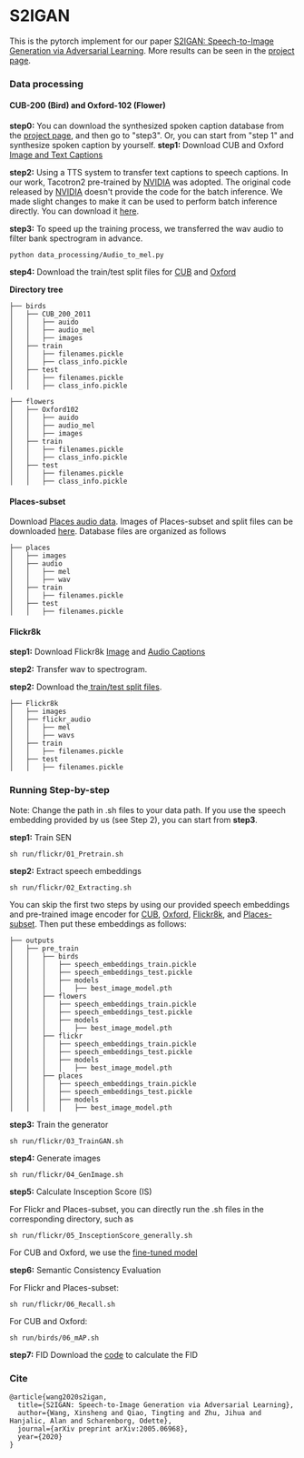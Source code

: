 # S2IGAN
This is the pytorch implement for our paper [S2IGAN: Speech-to-Image Generation via Adversarial Learning](https://arxiv.org/abs/2005.06968). More results can be seen in the [project page](https://xinshengwang.github.io/project/s2igan/).

### Data processing
#### CUB-200 (Bird) and Oxford-102 (Flower)
**step0:** You can download the synthesized spoken caption database from the [project page](https://xinshengwang.github.io/project/s2igan/), and then go to "step3". Or, you can start from "step 1" and synthesize spoken caption by yourself.
**step1:** Download CUB and Oxford [Image and Text Captions](https://github.com/reedscot/icml2016)

**step2:** Using a TTS system to transfer text captions to speech captions. In our work, Tacotron2 pre-trained by [NVIDIA](https://github.com/NVIDIA/tacotron2) was adopted. The original code released by [NVIDIA](https://github.com/NVIDIA/tacotron2) doesn't provide the code for the batch inference. We made slight changes to make it can be used to perform batch inference directly. You can download it [here](https://github.com/xinshengwang/Tacotron2_batch_inference).

**step3:** To speed up the training process, we transferred the wav audio to filter bank spectrogram in advance.
```
python data_processing/Audio_to_mel.py
```

**step4:** Download the train/test split files for [CUB](https://drive.google.com/drive/folders/1HQEHjQht33e9STuFR938bwxskA22r6E7?usp=sharing) and [Oxford](https://drive.google.com/drive/folders/1cjGIxIVEK6YNfSTk1P5tZEm3vPFoPSjO?usp=sharing)


**Directory tree**

```
├── birds
│   ├── CUB_200_2011
│   │   ├── auido
│   │   ├── audio_mel
│   │   ├── images
│   ├── train
│   │   ├── filenames.pickle
│   │   ├── class_info.pickle
│   ├── test
│   │   ├── filenames.pickle
│   │   ├── class_info.pickle
```

```
├── flowers
│   ├── Oxford102
│   │   ├── auido
│   │   ├── audio_mel
│   │   ├── images
│   ├── train
│   │   ├── filenames.pickle
│   │   ├── class_info.pickle
│   ├── test
│   │   ├── filenames.pickle
│   │   ├── class_info.pickle
```

#### Places-subset
Download [Places audio data](https://groups.csail.mit.edu/sls/downloads/placesaudio/downloads.cgi). Images of Places-subset and split files can be downloaded [here](https://drive.google.com/drive/folders/1yofQsOlOceOgMAav2ssd4N3Vn9GoyC0Z?usp=sharing). Database files are organized as follows

```
├── places
│   ├── images
│   ├── audio
│   │   ├── mel
│   │   ├── wav
│   ├── train
│   │   ├── filenames.pickle
│   ├── test
│   │   ├── filenames.pickle
```

#### Flickr8k
**step1:** Download Flickr8k [Image](http://academictorrents.com/details/9dea07ba660a722ae1008c4c8afdd303b6f6e53b) and [Audio Captions](https://groups.csail.mit.edu/sls/downloads/flickraudio/index.cgi)

**step2:** Transfer wav to spectrogram.

**step2:** Download the[ train/test split files](https://drive.google.com/drive/folders/1TTv8bQBbus8xUexXkQnMMrdHa3UvwqWS?usp=sharing).


```
├── Flickr8k
│   ├── images
│   ├── flickr_audio
│   │   ├── mel
│   │   ├── wavs
│   ├── train
│   │   ├── filenames.pickle
│   ├── test
│   │   ├── filenames.pickle
```

### Running Step-by-step
Note: Change the path in .sh files to your data path. If you use the speech embedding provided by us (see Step 2), you can start from **step3**. 

**step1:** Train SEN

```
sh run/flickr/01_Pretrain.sh
```


**step2:** Extract speech embeddings

```
sh run/flickr/02_Extracting.sh
```
You can skip the first two steps by using our provided speech embeddings and pre-trained image encoder for [CUB](https://drive.google.com/drive/folders/1tICN6_DrkzZu-pB6Z7c5Q2uomvHWYPsg?usp=sharing), [Oxford](https://drive.google.com/drive/folders/1u1Kn-79Kldqh342sapayML1Hwi6VVY74?usp=sharing), [Flickr8k](https://drive.google.com/drive/folders/1lXxwJQ07rFJM-vaTQMfLPyazSj6O_-Os?usp=sharing), and [Places-subset](https://drive.google.com/drive/folders/1bVLQug8gtSYol097TBxYakdCgarHCooH?usp=sharing). Then put these embeddings as follows:

```
├── outputs
│   ├── pre_train
│   │   ├── birds
│   │   │   ├── speech_embeddings_train.pickle
│   │   │   ├── speech_embeddings_test.pickle
│   │   │   ├── models
│   │   │   │   ├── best_image_model.pth 
│   │   ├── flowers
│   │   │   ├── speech_embeddings_train.pickle
│   │   │   ├── speech_embeddings_test.pickle
│   │   │   ├── models
│   │   │   │   ├── best_image_model.pth
│   │   ├── flickr
│   │   │   ├── speech_embeddings_train.pickle
│   │   │   ├── speech_embeddings_test.pickle
│   │   │   ├── models
│   │   │   │   ├── best_image_model.pth
│   │   ├── places
│   │   │   ├── speech_embeddings_train.pickle
│   │   │   ├── speech_embeddings_test.pickle
│   │   │   ├── models
│   │   │   │   ├── best_image_model.pth
```

**step3:** Train the generator
```
sh run/flickr/03_TrainGAN.sh
```

**step4:** Generate images
```
sh run/flickr/04_GenImage.sh
```

**step5:** Calculate Insception Score (IS)

For Flickr and Places-subset, you can directly run the .sh files in the corresponding directory, such as
```
sh run/flickr/05_InsceptionScore_generally.sh
```

For CUB and Oxford, we use the [fine-tuned model](https://github.com/egvincent/styled-stackgan/tree/e496e10873666bce5de39bb2d41186546af31f64/StackGAN-inception-model)

**step6:** Semantic Consistency Evaluation

For Flickr and Places-subset:

```
sh run/flickr/06_Recall.sh
```

For CUB and Oxford:

```
sh run/birds/06_mAP.sh
```
**step7:** FID 
Download the [code](https://github.com/mseitzer/pytorch-fid) to calculate the FID

### Cite
```
@article{wang2020s2igan,
  title={S2IGAN: Speech-to-Image Generation via Adversarial Learning},
  author={Wang, Xinsheng and Qiao, Tingting and Zhu, Jihua and Hanjalic, Alan and Scharenborg, Odette},
  journal={arXiv preprint arXiv:2005.06968},
  year={2020}
}
```
